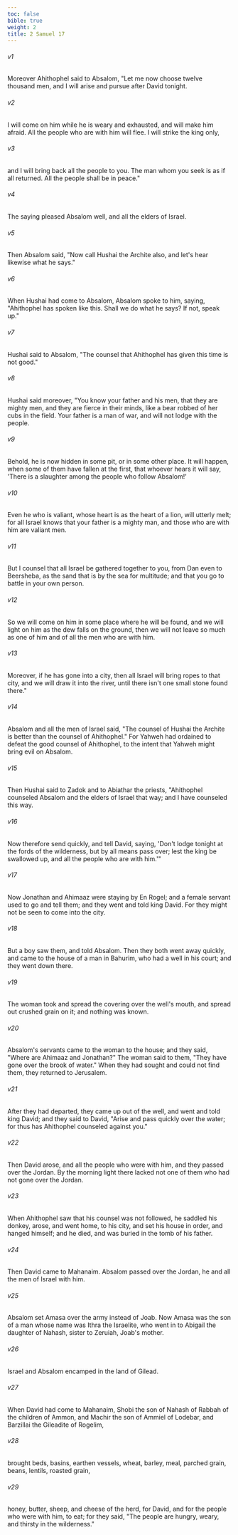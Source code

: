 ```yaml
---
toc: false
bible: true
weight: 2
title: 2 Samuel 17
---
```




###### v1 
Moreover Ahithophel said to Absalom, "Let me now choose twelve thousand men, and I will arise and pursue after David tonight. 

###### v2 
I will come on him while he is weary and exhausted, and will make him afraid. All the people who are with him will flee. I will strike the king only, 

###### v3 
and I will bring back all the people to you. The man whom you seek is as if all returned. All the people shall be in peace." 

###### v4 
The saying pleased Absalom well, and all the elders of Israel. 

###### v5 
Then Absalom said, "Now call Hushai the Archite also, and let's hear likewise what he says." 

###### v6 
When Hushai had come to Absalom, Absalom spoke to him, saying, "Ahithophel has spoken like this. Shall we do what he says? If not, speak up." 

###### v7 
Hushai said to Absalom, "The counsel that Ahithophel has given this time is not good." 

###### v8 
Hushai said moreover, "You know your father and his men, that they are mighty men, and they are fierce in their minds, like a bear robbed of her cubs in the field. Your father is a man of war, and will not lodge with the people. 

###### v9 
Behold, he is now hidden in some pit, or in some other place. It will happen, when some of them have fallen at the first, that whoever hears it will say, 'There is a slaughter among the people who follow Absalom!' 

###### v10 
Even he who is valiant, whose heart is as the heart of a lion, will utterly melt; for all Israel knows that your father is a mighty man, and those who are with him are valiant men. 

###### v11 
But I counsel that all Israel be gathered together to you, from Dan even to Beersheba, as the sand that is by the sea for multitude; and that you go to battle in your own person. 

###### v12 
So we will come on him in some place where he will be found, and we will light on him as the dew falls on the ground, then we will not leave so much as one of him and of all the men who are with him. 

###### v13 
Moreover, if he has gone into a city, then all Israel will bring ropes to that city, and we will draw it into the river, until there isn't one small stone found there." 

###### v14 
Absalom and all the men of Israel said, "The counsel of Hushai the Archite is better than the counsel of Ahithophel." For Yahweh had ordained to defeat the good counsel of Ahithophel, to the intent that Yahweh might bring evil on Absalom. 

###### v15 
Then Hushai said to Zadok and to Abiathar the priests, "Ahithophel counseled Absalom and the elders of Israel that way; and I have counseled this way. 

###### v16 
Now therefore send quickly, and tell David, saying, 'Don't lodge tonight at the fords of the wilderness, but by all means pass over; lest the king be swallowed up, and all the people who are with him.'" 

###### v17 
Now Jonathan and Ahimaaz were staying by En Rogel; and a female servant used to go and tell them; and they went and told king David. For they might not be seen to come into the city. 

###### v18 
But a boy saw them, and told Absalom. Then they both went away quickly, and came to the house of a man in Bahurim, who had a well in his court; and they went down there. 

###### v19 
The woman took and spread the covering over the well's mouth, and spread out crushed grain on it; and nothing was known. 

###### v20 
Absalom's servants came to the woman to the house; and they said, "Where are Ahimaaz and Jonathan?" The woman said to them, "They have gone over the brook of water." When they had sought and could not find them, they returned to Jerusalem. 

###### v21 
After they had departed, they came up out of the well, and went and told king David; and they said to David, "Arise and pass quickly over the water; for thus has Ahithophel counseled against you." 

###### v22 
Then David arose, and all the people who were with him, and they passed over the Jordan. By the morning light there lacked not one of them who had not gone over the Jordan. 

###### v23 
When Ahithophel saw that his counsel was not followed, he saddled his donkey, arose, and went home, to his city, and set his house in order, and hanged himself; and he died, and was buried in the tomb of his father. 

###### v24 
Then David came to Mahanaim. Absalom passed over the Jordan, he and all the men of Israel with him. 

###### v25 
Absalom set Amasa over the army instead of Joab. Now Amasa was the son of a man whose name was Ithra the Israelite, who went in to Abigail the daughter of Nahash, sister to Zeruiah, Joab's mother. 

###### v26 
Israel and Absalom encamped in the land of Gilead. 

###### v27 
When David had come to Mahanaim, Shobi the son of Nahash of Rabbah of the children of Ammon, and Machir the son of Ammiel of Lodebar, and Barzillai the Gileadite of Rogelim, 

###### v28 
brought beds, basins, earthen vessels, wheat, barley, meal, parched grain, beans, lentils, roasted grain, 

###### v29 
honey, butter, sheep, and cheese of the herd, for David, and for the people who were with him, to eat; for they said, "The people are hungry, weary, and thirsty in the wilderness."

